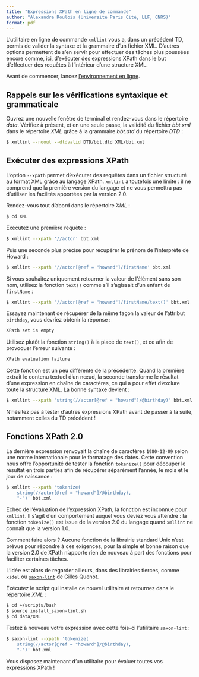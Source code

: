 ```yaml
---
title: "Expressions XPath en ligne de commande"
author: "Alexandre Roulois (Université Paris Cité, LLF, CNRS)"
format: pdf
---
```


L’utilitaire en ligne de commande `xmllint` vous a, dans un précédent TD, permis de valider la syntaxe et la grammaire d’un fichier XML. D’autres options permettent de s’en servir pour effectuer des tâches plus poussées encore comme, ici, d’exécuter des expressions XPath dans le but d’effectuer des requêtes à l’intérieur d’une structure XML.

Avant de commencer, lancez [l’environnement en ligne](https://mybinder.org/v2/gh/Alex-bzh/python-M2ILTS/main).

## Rappels sur les vérifications syntaxique et grammaticale

Ouvrez une nouvelle fenêtre de terminal et rendez-vous dans le répertoire *data*. Vérifiez à présent, et en une seule passe, la validité du fichier *bbt.xml* dans le répertoire *XML* grâce à la grammaire *bbt.dtd* du répertoire *DTD* :

```bash
$ xmllint --noout --dtdvalid DTD/bbt.dtd XML/bbt.xml
```

## Exécuter des expressions XPath

L’option `--xpath` permet d’exécuter des requêtes dans un fichier structuré au format XML grâce au langage XPath. `xmllint` a toutefois une limite : il ne comprend que la première version du langage et ne vous permettra pas d’utiliser les facilités apportées par la version 2.0.

Rendez-vous tout d’abord dans le répertoire *XML* :

```bash
$ cd XML
```

Exécutez une première requête :

```bash
$ xmllint --xpath '//actor' bbt.xml
```

Puis une seconde plus précise pour récupérer le prénom de l’interprète de Howard :

```bash
$ xmllint --xpath '//actor[@ref = "howard"]/firstName' bbt.xml
```

Si vous souhaitez uniquement retourner la valeur de l’élément sans son nom, utilisez la fonction `text()` comme s’il s’agissait d’un enfant de `firstName` :

```bash
$ xmllint --xpath '//actor[@ref = "howard"]/firstName/text()' bbt.xml
```

Essayez maintenant de récupérer de la même façon la valeur de l’attribut `birthday`, vous devriez obtenir la réponse :

```bash
XPath set is empty
```

Utilisez plutôt la fonction `string()` à la place de `text()`, et ce afin de provoquer l’erreur suivante :

```bash
XPath evaluation failure
```

Cette fonction est un peu différente de la précédente. Quand la première extrait le contenu textuel d’un nœud, la seconde transforme le résultat d’une expression en chaîne de caractères, ce qui a pour effet d’exclure toute la structure XML. La bonne syntaxe devient :

```bash
$ xmllint --xpath 'string(//actor[@ref = "howard"]/@birthday)' bbt.xml
```

N’hésitez pas à tester d’autres expressions XPath avant de passer à la suite, notamment celles du TD précédent !

## Fonctions XPath 2.0

La dernière expression renvoyait la chaîne de caractères `1980-12-09` selon une norme internationale pour le formatage des dates. Cette convention nous offre l’opportunité de tester la fonction `tokenize()` pour découper le résultat en trois parties afin de récupérer séparément l’année, le mois et le jour de naissance :

```bash
$ xmllint --xpath 'tokenize(
	string(//actor[@ref = "howard"]/@birthday),
	"-")' bbt.xml
```

Échec de l’évaluation de l’expression XPath, la fonction est inconnue pour `xmllint`. Il s’agit d’un comportement auquel vous deviez vous attendre : la fonction `tokenize()` est issue de la version 2.0 du langage quand `xmllint` ne connaît que la version 1.0.

Comment faire alors ? Aucune fonction de la librairie standard Unix n’est prévue pour répondre à ces exigences, pour la simple et bonne raison que la version 2.0 de XPath n’apporte rien de nouveau à part des fonctions pour faciliter certaines tâches.

L’idée est alors de regarder ailleurs, dans des librairies tierces, comme `xidel` ou [`saxon-lint`](https://gitlab.com/GillesQuenot/saxon-lint) de Gilles Quenot.

Exécutez le script qui installe ce nouvel utilitaire et retournez dans le répertoire *XML* :

```bash
$ cd ~/scripts/bash
$ source install_saxon-lint.sh
$ cd data/XML
```

Testez à nouveau votre expression avec cette fois-ci l’utilitaire `saxon-lint` :

```bash
$ saxon-lint --xpath 'tokenize(
	string(//actor[@ref = "howard"]/@birthday),
	"-")' bbt.xml
```

Vous disposez maintenant d’un utilitaire pour évaluer toutes vos expressions XPath !
